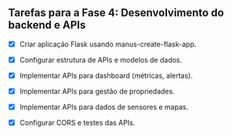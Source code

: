 ## Tarefas para a Fase 4: Desenvolvimento do backend e APIs

- [x] Criar aplicação Flask usando manus-create-flask-app.
- [x] Configurar estrutura de APIs e modelos de dados.
- [x] Implementar APIs para dashboard (métricas, alertas).
- [x] Implementar APIs para gestão de propriedades.
- [x] Implementar APIs para dados de sensores e mapas.
- [x] Configurar CORS e testes das APIs.


